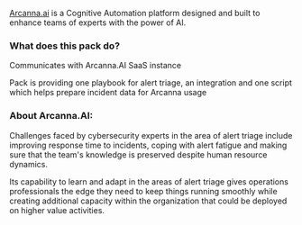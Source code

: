 [Arcanna.ai](https://www.arcanna.ai/)  is a Cognitive Automation platform designed and built to enhance teams of experts with the power of AI.



### What does this pack do?

Communicates with Arcanna.AI SaaS instance

Pack is providing one playbook for alert triage, an integration and one script which helps prepare incident data for Arcanna usage

### About Arcanna.AI:


Challenges faced by cybersecurity experts in the area of alert triage include improving response time to incidents, coping with alert fatigue and making sure that the team's knowledge is preserved despite human resource dynamics.

Its capability to learn and adapt in the areas of alert triage gives operations professionals the edge they need to keep things running smoothly while creating additional capacity within the organization that could be  deployed on higher value activities.